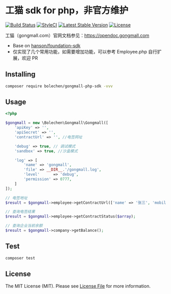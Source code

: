 # 工猫 sdk for php，非官方维护

[![Build Status](https://travis-ci.org/bolechen/gongmall-php-sdk.svg?branch=master)](https://travis-ci.org/bolechen/gongmall-php-sdk)
[![StyleCI](https://github.styleci.io/repos/171791114/shield?branch=master)](https://github.styleci.io/repos/171791114)
[![Latest Stable Version](https://poser.pugx.org/bolechen/gongmall-php-sdk/v/stable)](https://packagist.org/packages/bolechen/gongmall-php-sdk)
[![License](https://poser.pugx.org/bolechen/gongmall-php-sdk/license)](https://packagist.org/packages/bolechen/gongmall-php-sdk)

工猫（gongmall.com）官网文档参见：https://opendoc.gongmall.com

- Base on [hanson/foundation-sdk](https://github.com/HanSon/foundation-sdk) 
- 仅实现了几个常用功能，如需要增加功能，可以参考 Employee.php 自行扩展，欢迎 PR

## Installing

```bash
composer require bolechen/gongmall-php-sdk -vvv
```

## Usage

```php
<?php

$gongmall = new \Bolechen\Gongmall\Gongmall([
    'apiKey' => '',
    'apiSecret' => '',
    'contractUrl' => '', //电签网址

    'debug' => true, // 调试模式
    'sandbox' => true, //沙盒模式

    'log' => [
        'name' => 'gongmall',
        'file' => __DIR__.'/gongmall.log',
        'level'      => 'debug',
        'permission' => 0777,
    ]
]);

// 电签地址
$result = $gongmall->employee->getContractUrl(['name' => '张三', 'mobile' => 'xxx', 'idNumber' => 'xxx']);

// 查询电签结果
$result = $gongmall->employee->getContractStatus($array);

// 查询企业当前余额
$result = $gongmall->company->getBalance();
```

## Test

```bash
composer test
```

## License

The MIT License (MIT). Please see [License File](LICENSE) for more information.
